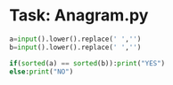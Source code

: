 
# Task: Anagram.py

``` py
a=input().lower().replace(' ','')
b=input().lower().replace(' ','')

if(sorted(a) == sorted(b)):print("YES")
else:print("NO")
```
    